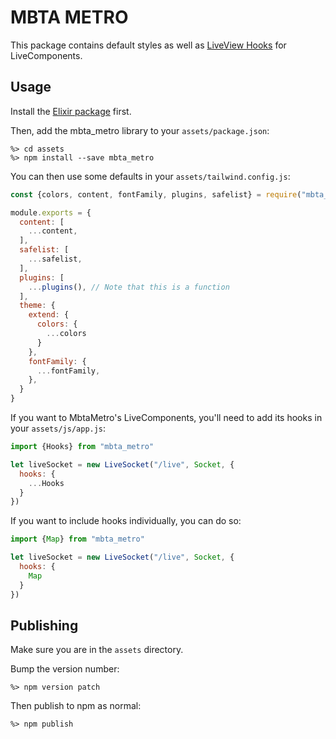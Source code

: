 # MBTA METRO

This package contains default styles as well as [LiveView Hooks](https://hexdocs.pm/phoenix_live_view/js-interop.html#client-hooks-via-phx-hook) for LiveComponents.

## Usage

Install the [Elixir package](https://hexdocs.pm/mbta_metro/MbtaMetro.html) first.

Then, add the mbta_metro library to your `assets/package.json`:

```
%> cd assets
%> npm install --save mbta_metro
```

You can then use some defaults in your `assets/tailwind.config.js`:

```js
const {colors, content, fontFamily, plugins, safelist} = require("mbta_metro")

module.exports = {
  content: [
    ...content,
  ],
  safelist: [
    ...safelist,
  ],
  plugins: [
    ...plugins(), // Note that this is a function
  ],
  theme: {
    extend: {
      colors: {
        ...colors
      }
    },
    fontFamily: {
      ...fontFamily,
    },
  }
}
```

If you want to MbtaMetro's LiveComponents, you'll need to add its hooks in your `assets/js/app.js`:

```js
import {Hooks} from "mbta_metro"

let liveSocket = new LiveSocket("/live", Socket, {
  hooks: {
    ...Hooks
  }
})
```

If you want to include hooks individually, you can do so:

```js
import {Map} from "mbta_metro"

let liveSocket = new LiveSocket("/live", Socket, {
  hooks: {
    Map
  }
})
```

## Publishing

Make sure you are in the `assets` directory.

Bump the version number:

```
%> npm version patch
```

Then publish to npm as normal:

```
%> npm publish
```
